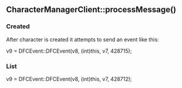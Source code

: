 ## CharacterManagerClient::processMessage()

### Created

After character is created it attempts to send an event like this:

v9 = DFCEvent::DFCEvent(v8, (int)this, v7, 428715);

### List
v9 = DFCEvent::DFCEvent(v8, (int)this, v7, 428712);